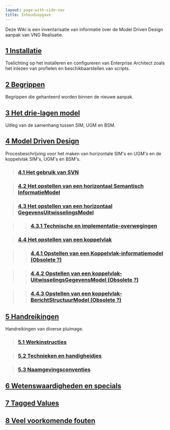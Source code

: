 ```yaml
---
layout: page-with-side-nav
title: Inhoudsopgave
---
```

Deze Wiki is een inventarisatie van informatie over de Model Driven Design aanpak van VNG Realisatie.  

## [1 Installatie](./Installatie.md)

Toelichting op het installeren en configureren van Enterprise Architect zoals het inlezen van profielen en beschikbaarstellen van scripts.

## [2 Begrippen](./Begrippen.md)

Begrippen die gehanteerd worden binnen de nieuwe aanpak.

## [3 Het drie-lagen model](./Drielagen-model.md)

Uitleg van de samenhang tussen SIM, UGM en BSM.

## [4 Model Driven Design](./ModelDrivenDesign.md)

Procesbeschrijving voor het maken van horizontale SIM's en UGM's en de koppelvlak SIM's, UGM's en BSM's.

> ### [4.1 Het gebruik van SVN](Gebruik-van-SVN.md)

> ### [4.2 Het opstellen van een horizontaal Semantisch InformatieModel](./Opstellen-SIM.md)

> ### [4.3 Het opstellen van een horizontaal GegevensUitwisselingsModel](./Opstellen-UGM.md)

 >> ### [4.3.1 Technische en implementatie-overwegingen](Technische-overwegingen.md)

> ### [4.4 Het opstellen van een koppelvlak](Opstellen-koppelvlak.md)

>> ### [4.4.1 Opstellen van een Koppelvlak-informatiemodel (Obsolete ?)]()

>> ### [4.4.2 Opstellen van een koppelvlak-UitwisselingsGegevensModel (Obsolete ?)]()


>> ### [4.4.3 Opstellen van een koppelvlak-BerichtStructuurModel (Obsolete ?) ]()

## [5 Handreikingen](./Handreikingen.md)

Handreikingen van diverse pluimage.

> ### [5.1 Werkinstructies](./Werkinstructies.md)

> ### [5.2 Technieken en handigheidjes](./Technieken-en-handigheidjes.md)

> ### [5.3 Naamgevingsconventies](./Naamgevingsconventies.md)

## [6 Wetenswaardigheden en specials](./Wetenswaardigheden-en-specials.md)

## [7 Tagged Values](./Tagged-values.md)

## [8 Veel voorkomende fouten](./Veelvoorkomende-fouten.md)
